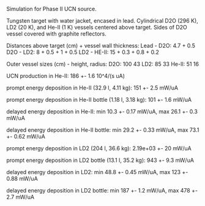 Simulation for Phase II UCN source.

Tungsten target with water jacket, encased in lead.
Cylindrical D2O (296 K), LD2 (20 K), and He-II (1 K) vessels centered above target.
Sides of D2O vessel covered with graphite reflectors.

Distances above target (cm) + vessel wall thickness:
Lead - D2O: 4.7 + 0.5
D2O - LD2: 8 + 0.5 + 1 + 0.5
LD2 - HE-II: 15 + 0.3 + 0.8 + 0.2

Outer vessel sizes (cm) - height, radius:
D2O: 100 43
LD2: 85 33
He-II: 51 16

UCN production in He-II:
186 +- 1.6 10^4/(s uA)

prompt energy deposition in He-II (32.9 l, 4.11 kg):
151 +- 2.5 mW/uA

prompt energy deposition in He-II bottle (1.18 l, 3.18 kg):
101 +- 1.6 mW/uA

delayed energy deposition in He-II:
min 10.3 +- 0.17 mW/uA, max 26.1 +- 0.3 mW/uA

delayed energy deposition in He-II bottle:
min 29.2 +- 0.33 mW/uA, max 73.1 +- 0.62 mW/uA

prompt energy deposition in LD2 (204 l, 36.6 kg):
2.19e+03 +- 20 mW/uA

prompt energy deposition in LD2 bottle (13.1 l, 35.2 kg):
943 +- 9.3 mW/uA

delayed energy deposition in LD2:
min 48.8 +- 0.45 mW/uA, max 123 +- 0.88 mW/uA

delayed energy deposition in LD2 bottle:
min 187 +- 1.2 mW/uA, max 478 +- 2.7 mW/uA

